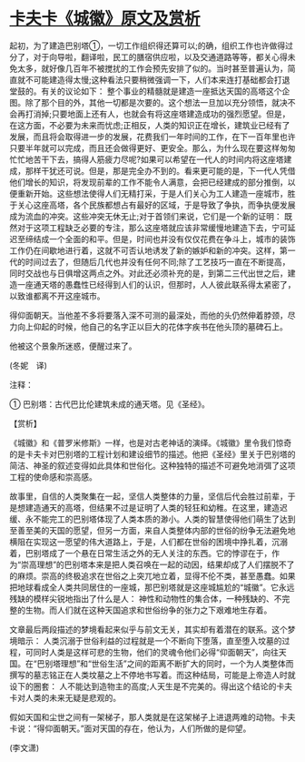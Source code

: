 # [卡夫卡《城徽》原文及赏析](https://www.vrrw.net/wx/12291.html)

起初，为了建造巴别塔①，一切工作组织得还算可以;的确，组织工作也许做得过分了，对于向导啦，翻译啦，民工的膳宿供应啦，以及交通道路等等，都关心得未免太多，就好像几百年不被搅扰的工作会预先安排了似的。当时甚至普遍认为，简直就不可能建造得太慢;这种看法只要稍微强调一下，人们本来连打基础都会打退堂鼓的。有关的议论如下： 整个事业的精髓就是建造一座抵达天国的高塔这个企图。除了那个目的外，其他一切都是次要的。这个想法一旦加以充分领悟，就决不会再打消掉;只要地面上还有人，也就会有将这座塔建造成功的强烈愿望。但是，在这方面，不必要为未来而忧虑;正相反，人类的知识正在增长，建筑业已经有了发展，而且将会取得进一步的发展，花费我们一年时间的工作，在下一百年里也许只要半年就可以完成，而且还会做得更好、更安全。那么，为什么现在要这样匆匆忙忙地苦干下去，搞得人筋疲力尽呢?如果可以希望在一代人的时间内将这座塔建成，那样干犹还可说。但是，那是完全办不到的。看来更可能的是，下一代人凭借他们增长的知识，将发现前辈的工作不能令人满意，会把已经建成的部分推倒，以便重新开始。这些想法使得人们无精打采，于是人们关心为工人建造一座城市，胜于关心这座高塔，各个民族都想占有最好的区域，于是导致了争执，而争执便发展成为流血的冲突。这些冲突无休无止;对于首领们来说，它们是一个新的证明： 既然对于这项工程缺乏必要的专注，那么这座塔就应该非常缓慢地建造下去，宁可延迟至缔结成一个全面的和平。但是，时间也并没有仅仅花费在争斗上，城市的装饰工作仍在间歇地进行着，这就不可否认地诱发了新的嫉妒和新的冲突。这样，第一代的时间过去了，但随后几代也并没有任何不同;除了工艺技巧一直在不断提高，同时交战也与日俱增这两点之外。对此还必须补充的是，到第二三代出世之后，建造一座通天塔的愚蠢性已经得到人们的认识，但那时，人人彼此联系得太紧密了，以致谁都离不开这座城市。

得仰面朝天。当他差不多将要落入深不可测的最深处，而他的头仍然伸着脖颈，尽力向上仰起的时候，他自己的名字正以巨大的花体字疾书在他头顶的墓碑石上。

他被这个景象所迷惑，便醒过来了。

(冬妮　译)

注释：

① 巴别塔：古代巴比伦建筑未成的通天塔。见《圣经》。



【赏析】

《城徽》和《普罗米修斯》一样，也是对古老神话的演绎。《城徽》里令我们惊奇的是卡夫卡对巴别塔的工程计划和建设细节的描述。他把《圣经》里关于巴别塔的简洁、神圣的叙述变得如此具体和世俗化。这种独特的描述不可避免地消弭了这项工程的使命感和崇高感。

故事里，自信的人类聚集在一起，坚信人类整体的力量，坚信后代会胜过前辈，于是想建造通天的高塔，但结果不过是证明了人类的轻狂和幼稚。在这里，建造迟缓、永不能完工的巴别塔体现了人类本质的渺小。人类的智慧使得他们萌生了达到至善至美的天国的愿望，但另一方面，来自人类整体内部的世俗的纷争无法避免地横阻在实现这一愿望的伟大道路上，于是，人们都在世俗的困境中挣扎着，沉溺着，巴别塔成了一个悬在日常生活之外的无人关注的东西。它的悖谬在于，作为“崇高理想”的巴别塔本来是把人类召唤在一起的动因，结果却成了人们摆脱不了的麻烦。崇高的终极追求在世俗之上突兀地立着，显得不伦不类，甚至愚蠢。如果把地球看成全人类共同居住的一座城，那巴别塔就是这座城尴尬的“城徽”。它永远残缺的模样尖锐地指出了什么是人： 神性和动物性的集合体，一种残缺的、不完整的生物。而人们就在这种天国追求和世俗纷争的张力之下艰难地生存着。

文章最后两段描述的梦境看起来似乎与前文无关，其实却有着潜在的联系。这个梦境暗示： 人类沉溺于世俗利益的过程就是一个不断向下堕落，直至堕入坟墓的过程，可同时人类是这样可悲的生物，他们的灵魂令他们必得“仰面朝天”，向往天国。在“巴别塔理想”和“世俗生活”之间的距离不断扩大的同时，一个为人类整体而撰写的墓志铭正在人类坟墓之上不停地书写着。而这种结局，可能是上帝造人时就设下的圈套： 人不能达到造物主的高度;人天生是不完美的。得出这个结论的卡夫卡对人类的未来无疑是悲观的。

假如天国和尘世之间有一架梯子，那人类就是在这架梯子上进退两难的动物。卡夫卡说：“得仰面朝天。”面对天国的存在，他认为，人们所做的是仰望。

(李文潇)

